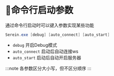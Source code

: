 # 🔑命令行启动参数

通过命令行启动时可以键入参数实现某些功能

```powershell
Serein.exe [debug] [auto_connect] [auto_start]
```

- `debug` 开启Debug模式  
- `auto_connect` 启动后自动连接ws
- `auto_start` 启动后自动开启服务器

:::note
各参数区分大小写，但不区分顺序
:::
